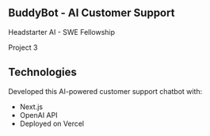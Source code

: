 ## BuddyBot - AI Customer Support

Headstarter AI - SWE Fellowship

Project 3


## Technologies

Developed this AI-powered customer support chatbot with:

- Next.js
- OpenAI API
- Deployed on Vercel

